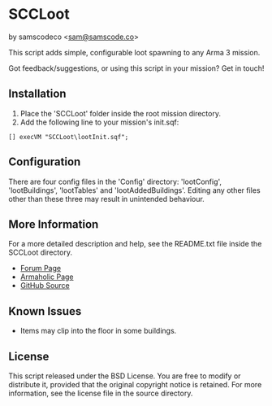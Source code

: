 # SCCLoot
by samscodeco &lt;[sam@samscode.co](mailto:sam@samscode.co)&gt;

This script adds simple, configurable loot spawning to any Arma 3 mission.

Got feedback/suggestions, or using this script in your mission? Get in touch!

## Installation

1. Place the 'SCCLoot' folder inside the root mission directory.
2. Add the following line to your mission's init.sqf: 

```
[] execVM "SCCLoot\lootInit.sqf";
```

## Configuration

There are four config files in the 'Config' directory: 'lootConfig', 'lootBuildings', 'lootTables' and 'lootAddedBuildings'. Editing any other
files other than these three may result in unintended behaviour.

## More Information

For a more detailed description and help, see the README.txt file inside the SCCLoot directory.

- [Forum Page](https://forums.bohemia.net/forums/topic/229026-release-sccloot/)
- [Armaholic Page](http://www.armaholic.com/page.php?id=36022)
- [GitHub Source](https://github.com/samscodeco/SCCLoot)

## Known Issues
- Items may clip into the floor in some buildings.

## License

This script released under the BSD License. You are free to modify or distribute it, provided that the original copyright notice is retained.
For more information, see the license file in the source directory.